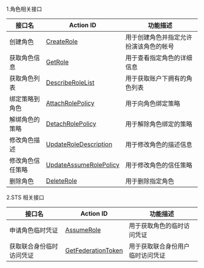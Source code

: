 1.角色相关接口

|  接口名 | Action ID  | 功能描述  |
| ------------ | ------------ | ------------ |
|  创建角色 | [CreateRole](document/product/598/13886)  |  用于创建角色并指定允许扮演该角色的帐号 |
|  获取角色信息 | [GetRole](document/product/598/13888)  |  用于查看指定角色的详细信息 |
|  获取角色列表 | [DescribeRoleList](document/product/598/13887)  |  用于获取账户下拥有的角色列表 |
|  绑定策略到角色 | [AttachRolePolicy](document/product/598/13889)  |  用于向角色绑定策略 |
|  解绑角色的策略 | [DetachRolePolicy](document/product/598/13890)  |  用于解除角色绑定的策略 |
|  修改角色描述 | [UpdateRoleDescription](document/product/598/13891)  |  用于修改角色的描述信息 |
|  修改角色信任策略 | [UpdateAssumeRolePolicy](document/product/598/13892)  |  用于修改角色的信任策略 |
|  删除角色 | [DeleteRole](document/product/598/13893)  |  用于删除指定角色 |

2.STS 相关接口

|  接口名 | Action ID  | 功能描述  |
| ------------ | ------------ | ------------ |
|  申请角色临时凭证 | [AssumeRole](document/product/598/13895)  |  用于获取角色的临时访问凭证 |
|  获取联合身份临时访问凭证 | [GetFederationToken](document/product/598/13896)  |  用于获取联合身份用户临时访问凭证 |

